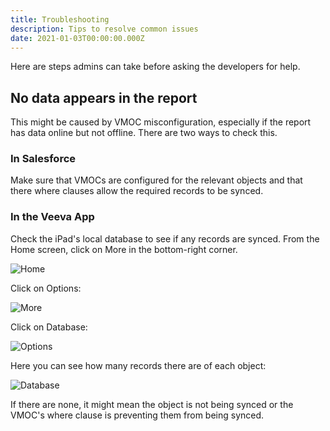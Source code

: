 ```yaml
---
title: Troubleshooting
description: Tips to resolve common issues
date: 2021-01-03T00:00:00.000Z
---
```


Here are steps admins can take before asking the developers for help.

## No data appears in the report

This might be caused by VMOC misconfiguration, especially if the report has data online but not offline. There are two ways to check this.

### In Salesforce

Make sure that VMOCs are configured for the relevant objects and that there where clauses allow the required records to be synced.

### In the Veeva App

Check the iPad's local database to see if any records are synced. From the Home screen, click on More in the bottom-right corner.

![Home](/static/img/troubleshooting-no_data-home.png "Home")

Click on Options:

![More](/static/img/troubleshooting-no_data-more.png "More")

Click on Database:

![Options](/static/img/troubleshooting-no_data-options.png "Options")

Here you can see how many records there are of each object:

![Database](/static/img/troubleshooting-no_data-database.png "Database")

If there are none, it might mean the object is not being synced or the VMOC's where clause is preventing them from being synced.
